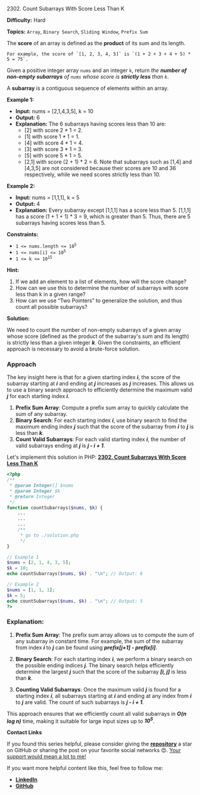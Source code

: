 2302\. Count Subarrays With Score Less Than K

**Difficulty:** Hard

**Topics:** `Array`, `Binary Search`, `Sliding Window`, `Prefix Sum`

The **score** of an array is defined as the **product** of its sum and its length.

    For example, the score of `[1, 2, 3, 4, 5]` is `(1 + 2 + 3 + 4 + 5) * 5 = 75`.

Given a positive integer array `nums` and an integer `k`, return _the **number of non-empty subarrays** of `nums` whose score is **strictly less** than `k`_.

A **subarray** is a contiguous sequence of elements within an array.

**Example 1:**

- **Input:** nums = [2,1,4,3,5], k = 10
- **Output:** 6
- **Explanation:** The 6 subarrays having scores less than 10 are:
  - [2] with score 2 * 1 = 2.
  - [1] with score 1 * 1 = 1.
  - [4] with score 4 * 1 = 4.
  - [3] with score 3 * 1 = 3.
  - [5] with score 5 * 1 = 5.
  - [2,1] with score (2 + 1) * 2 = 6.
    Note that subarrays such as [1,4] and [4,3,5] are not considered because their scores are 10 and 36 respectively, while we need scores strictly less than 10.

**Example 2:**

- **Input:** nums = [1,1,1], k = 5
- **Output:** 4
- **Explanation:**
  Every subarray except [1,1,1] has a score less than 5.
  [1,1,1] has a score (1 + 1 + 1) * 3 = 9, which is greater than 5.
  Thus, there are 5 subarrays having scores less than 5.



**Constraints:**

- <code>1 <= nums.length <= 10<sup>5</sup></code>
- <code>1 <= nums[i] <= 10<sup>5</sup></code>
- <code>1 <= k <= 10<sup>15</sup></code>


**Hint:**
1. If we add an element to a list of elements, how will the score change?
2. How can we use this to determine the number of subarrays with score less than k in a given range?
3. How can we use “Two Pointers” to generalize the solution, and thus count all possible subarrays?



**Solution:**

We need to count the number of non-empty subarrays of a given array whose score (defined as the product of the subarray's sum and its length) is strictly less than a given integer _**k**_. Given the constraints, an efficient approach is necessary to avoid a brute-force solution.

### Approach
The key insight here is that for a given starting index _**i**_, the score of the subarray starting at _**i**_ and ending at _**j**_ increases as _**j**_ increases. This allows us to use a binary search approach to efficiently determine the maximum valid _**j**_ for each starting index _**i**_.

1. **Prefix Sum Array**: Compute a prefix sum array to quickly calculate the sum of any subarray.
2. **Binary Search**: For each starting index _**i**_, use binary search to find the maximum ending index _**j**_ such that the score of the subarray from _**i**_ to _**j**_ is less than _**k**_.
3. **Count Valid Subarrays**: For each valid starting index _**i**_, the number of valid subarrays ending at _**j**_ is _**j - i + 1**_.

Let's implement this solution in PHP: **[2302. Count Subarrays With Score Less Than K](https://github.com/mah-shamim/leet-code-in-php/tree/main/algorithms/002302-count-subarrays-with-score-less-than-k/solution.php)**

```php
<?php
/**
 * @param Integer[] $nums
 * @param Integer $k
 * @return Integer
 */
function countSubarrays($nums, $k) {
    ...
    ...
    ...
    /**
     * go to ./solution.php
     */
}

// Example 1
$nums = [2, 1, 4, 3, 5];
$k = 10;
echo countSubarrays($nums, $k) . "\n"; // Output: 6

// Example 2
$nums = [1, 1, 1];
$k = 5;
echo countSubarrays($nums, $k) . "\n"; // Output: 5
?>
```

### Explanation:

1. **Prefix Sum Array**: The prefix sum array allows us to compute the sum of any subarray in constant time. For example, the sum of the subarray from index _**i**_ to _**j**_ can be found using _**prefix[j+1] - prefix[i]**_.

2. **Binary Search**: For each starting index _**i**_, we perform a binary search on the possible ending indices _**j**_. The binary search helps efficiently determine the largest _**j**_ such that the score of the subarray _**[i, j]**_ is less than _**k**_.

3. **Counting Valid Subarrays**: Once the maximum valid _**j**_ is found for a starting index _**i**_, all subarrays starting at _**i**_ and ending at any index from _**i**_ to _**j**_ are valid. The count of such subarrays is _**j - i + 1**_.

This approach ensures that we efficiently count all valid subarrays in _**O(n log n)**_ time, making it suitable for large input sizes up to _**10<sup>5</sup>**_.

**Contact Links**

If you found this series helpful, please consider giving the **[repository](https://github.com/mah-shamim/leet-code-in-php)** a star on GitHub or sharing the post on your favorite social networks 😍. [Your support would mean a lot to me!](https://isolatedcompliments.com/v09uayg6h?key=a647d02f1aafcddaf10536d7cd00bd7c)

If you want more helpful content like this, feel free to follow me:

- **[LinkedIn](https://www.linkedin.com/in/arifulhaque/)**
- **[GitHub](https://github.com/mah-shamim)**